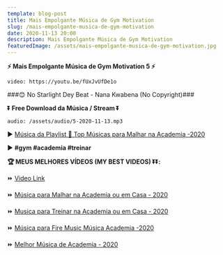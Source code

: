 ```yaml
---
template: blog-post
title: Mais Empolgante Música de Gym Motivation
slug: /mais-empolgante-musica-de-gym-motivation
date: 2020-11-13 20:00
description: Mais Empolgante Música de Gym Motivation
featuredImage: /assets/mais-empolgante-musica-de-gym-motivation.jpg
---
```

**⚡ Mais Empolgante Música de Gym Motivation 5 ⚡**

<!-- #1: Embed through web URL -->
`video: https://youtu.be/fUxJvUfDe1o`

###😊 No Starlight Dey Beat - Nana Kwabena (No Copyright)###

**⏬ Free Download da Música / Stream ⏬**

`audio: /assets/audio/5-2020-11-13.mp3`

▶  <a href='https://www.youtube.com/playlist?list=PLM1nZ8E73E3NtqMYjsTjToyixN4ux5if7' rel="nofollown noopener noreferrer" target="_blank">Música da Playlist 💙 Top Músicas para Malhar na Academia -2020</a>

 
▶ **#gym #academia #treinar**

**🏆 MEUS MELHORES VÍDEOS (MY BEST VIDEOS) ⏬⏬:**

⏩ <a href='https://youtu.be/fUxJvUfDe1o' rel="nofollown noopener noreferrer" target="_blank">Video Link</a>

⏩ <a href='https://www.youtube.com/watch?v=SPKRxS8QQ_A' rel="nofollown noopener noreferrer" target="_blank">Música para Malhar na Academia ou em Casa - 2020</a>

⏩ <a href='https://youtu.be/yxwERCGNSXE' rel="nofollown noopener noreferrer" target="_blank">Musica para Treinar na Academia ou em Casa - 2020</a>

⏩ <a href='https://www.youtube.com/watch?v=WJHjEwQrKEs' rel="nofollown noopener noreferrer" target="_blank">Música para Fire Music Música Academia -2020</a>

⏩ <a href='https://www.youtube.com/watch?v=sNe0xcZXFgE' rel="nofollown noopener noreferrer" target="_blank">Melhor Música de Academia - 2020</a>

